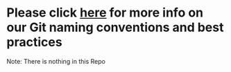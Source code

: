 # Please click [here](https://github.com/Volve-gitore/bestpractices/wiki) for more info on our Git naming conventions and best practices

Note: There is nothing in this Repo
